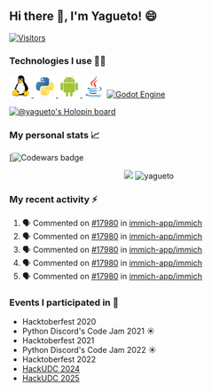 ## Hi there 👋, I'm Yagueto! 😄


[![Visitors](https://hits.sh/github.com/yagueto/yagueto.svg?style=for-the-badge&label=Visitors&color=007ec6)](https://hits.sh/github.com/yagueto/yagueto/)

### Technologies I use 👨‍💻

<p align="left"> 
<a href="https://www.linux.org" target="_blank"><img src="https://raw.githubusercontent.com/devicons/devicon/master/icons/linux/linux-original.svg" alt="linux" width="40" height="40"/> </a> 
<a href="https://www.python.org" target="_blank"><img src="https://raw.githubusercontent.com/devicons/devicon/master/icons/python/python-original.svg" alt="python" width="40" height="40"/> </a> 
<a href="https://developer.android.com" target="_blank"> <img src="https://raw.githubusercontent.com/devicons/devicon/master/icons/android/android-original.svg" alt="android" width="40" height="40"/> </a>
<a href="https://www.java.com" target="_blank"><img src="https://raw.githubusercontent.com/devicons/devicon/master/icons/java/java-original.svg" alt="java" width="40" height="40"/></a>
<a href="https://www.godotengine.org" target="_blank"><img src="https://cdn.jsdelivr.net/gh/devicons/devicon/icons/godot/godot-original.svg" alt="Godot Engine" width="40" height="40"/> </a>

[![@yagueto's Holopin board](https://holopin.me/yagueto)](https://holopin.io/@yagueto)

### My personal stats 📈
[![Codewars badge](https://www.codewars.com/users/Yagueto/badges/small)
<div align="center"> 
  <a>
    <img src=https://github-readme-stats.vercel.app/api?username=yagueto&count_private=true&show_icons=true width=50%></img>
  </a>
  <img src="https://github-readme-streak-stats.herokuapp.com/?user=yagueto" alt="yagueto" width=49% />
</div>


### My recent activity ⚡

  <!--START_SECTION:activity-->
1. 🗣 Commented on [#17980](https://github.com/immich-app/immich/issues/17980#issuecomment-2885232274) in [immich-app/immich](https://github.com/immich-app/immich)
2. 🗣 Commented on [#17980](https://github.com/immich-app/immich/issues/17980#issuecomment-2877912707) in [immich-app/immich](https://github.com/immich-app/immich)
3. 🗣 Commented on [#17980](https://github.com/immich-app/immich/issues/17980#issuecomment-2877771730) in [immich-app/immich](https://github.com/immich-app/immich)
4. 🗣 Commented on [#17980](https://github.com/immich-app/immich/issues/17980#issuecomment-2877709050) in [immich-app/immich](https://github.com/immich-app/immich)
5. 🗣 Commented on [#17980](https://github.com/immich-app/immich/issues/17980#issuecomment-2877677480) in [immich-app/immich](https://github.com/immich-app/immich)
  <!--END_SECTION:activity-->
  

### Events I participated in 📆

- Hacktoberfest 2020
- Python Discord's Code Jam 2021 ☀️
- Hacktoberfest 2021
- Python Discord's Code Jam 2022 ☀️
- Hacktoberfest 2022
- [HackUDC 2024](https://hackudc.gpul.org/)
- [HackUDC 2025](https://hackudc.gpul.org/)

